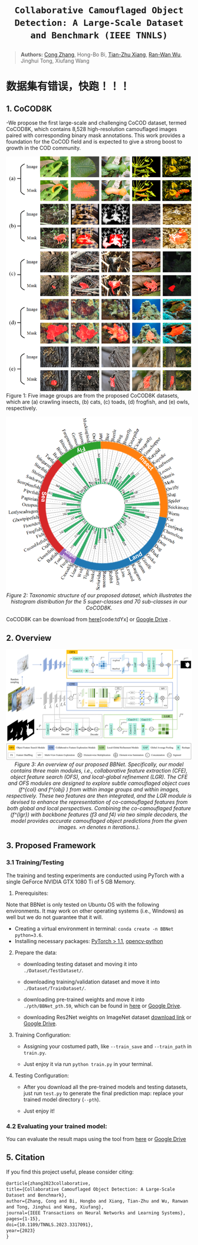 # <p align=center>`Collaborative Camouflaged Object Detection: A Large-Scale Dataset and Benchmark (IEEE TNNLS)`</p>

> **Authors:** 
> [Cong Zhang](https://github.com/zc199823/), Hong-Bo Bi, [Tian-Zhu Xiang](https://github.com/visionxiang), [Ran-Wan Wu](https://github.com/RanwanWu/), Jinghui Tong, Xiufang Wang

# 数据集有错误，快跑！！！
## 1. CoCOD8K

-We propose the first large-scale and challenging CoCOD dataset, termed CoCOD8K, which contains 8,528 high-resolution camouflaged images paired with corresponding binary mask annotations. This work provides a foundation for the CoCOD field and is expected to give a strong boost to growth in the COD community.


![image](./Imgs/Instance.png)  
   Figure 1:  Five image groups are from the proposed CoCOD8K datasets, which are (a) crawling insects, (b) cats, (c) toads, (d) frogfish, and (e) owls, respectively. 

<p align="center">
    <img src="./Imgs/CoCOD8K.png"/> <br />
    <em> 
    Figure 2:  Taxonomic structure of our proposed dataset, which illustrates the histogram distribution for the 5 super-classes and 70 sub-classes in our CoCOD8K.
    </em>
</p>

CoCOD8K can be download from [here](https://pan.quark.cn/s/5bdc87f4e0c0)[code:tdYx] or [Google Drive](https://drive.google.com/file/d/1wyLfm0QhpOsgM5NoNcGCbgXnzQzBAJiX/view?usp=sharing) .

## 2. Overview

<p align="center">
    <img src="./Imgs/BBNet.png"/> <br />
    <em> 
    Figure 3: An overview of our proposed BBNet. Specifically, our model contains three main modules, i.e., collaborative feature extraction (CFE), object feature search (OFS), and local-global refinement (LGR). The CFE and OFS modules are designed to explore subtle camouflaged object cues (f^{col} and f^{obj} ) from within image groups and within images, respectively. These two features are then integrated, and the LGR module is devised to enhance the representation of co-camouflaged features from both global and local perspectives. Combining the co-camouflaged feature (f^{lgr}) with backbone features (f3 and f4) via two simple decoders, the model provides accurate camouflaged object predictions from the given images. ×n denotes n iterations.).
    </em>
</p>

## 3. Proposed Framework
### 3.1 Training/Testing
The training and testing experiments are conducted using PyTorch with a single GeForce NVIDIA GTX 1080 Ti of 5 GB Memory.

1. Prerequisites:

Note that BBNet is only tested on Ubuntu OS with the following environments. It may work on other operating systems (i.e., Windows) as well but we do not guarantee that it will.

 + Creating a virtual environment in terminal: `conda create -n BBNet python=3.6`.
 +  Installing necessary packages: [PyTorch > 1.1](https://pytorch.org/), [opencv-python](https://pypi.org/project/opencv-python/)

2. Prepare the data:
   + downloading testing dataset and moving it into `./Dataset/TestDataset/`.

    + downloading training/validation dataset and move it into `./Dataset/TrainDataset/`.
    
    + downloading pre-trained weights and move it into `./pth/BBNet_pth.59`, 
    which can be found in [here](https://pan.quark.cn/s/745d6a2983b0) or [Google Drive](https://drive.google.com/file/d/1yCxaTpxfHuSxbYXIHIO-WW0jkRintNCJ/view?usp=sharing).
    
    + downloading Res2Net weights on ImageNet dataset [download link](https://pan.quark.cn/s/617987709421) or [Google Drive](https://drive.google.com/file/d/19pc0FTm_l74kot9dhk3mN7mTJd77N7Og/view?usp=sharing).

3. Training Configuration:

    + Assigning your costumed path, like `--train_save` and `--train_path` in `train.py`.
    
    + Just enjoy it via run `python train.py` in your terminal.

4. Testing Configuration:

    + After you download all the pre-trained models and testing datasets, just run `test.py` to generate the final prediction map: 
    replace your trained model directory (`--pth`).
    
    + Just enjoy it!

### 4.2 Evaluating your trained model:
You can evaluate the result maps using the tool from [here](https://pan.quark.cn/s/e5f0148f77f5) or [Google Drive](https://drive.google.com/file/d/1kS8tt7uQGBKv1ymmdHthC6nN8WaBcB5m/view?usp=sharing)

## 5. Citation

If you find this project useful, please consider citing:
    
    @article{zhang2023collaborative,
    title={Collaborative Camouflaged Object Detection: A Large-Scale Dataset and Benchmark},
    author={Zhang, Cong and Bi, Hongbo and Xiang, Tian-Zhu and Wu, Ranwan and Tong, Jinghui and Wang, Xiufang},
    journal={IEEE Transactions on Neural Networks and Learning Systems},
    pages={1-15},
    doi={10.1109/TNNLS.2023.3317091},
    year={2023}
    }



